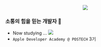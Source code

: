 <p align="center">
  <img src="https://readme-typing-svg.demolab.com?font=Modak&size=40&duration=3000&pause=800&color=5FA9FF&center=true&vCenter=true&width=500&lines=Hej%2C+v%C3%A4rlden!+Jag+heter+Jia!;Hello%2C+World!+I'm+Jia!" />
</p>

### 소통의 힘을 믿는 개발자 💫

- Now studying ...
![](https://img.shields.io/badge/Swift-informational?style=flat&logo=swift&logoColor=white&color=2959B4)
- `Apple Developer Academy @ POSTECH` 3기
